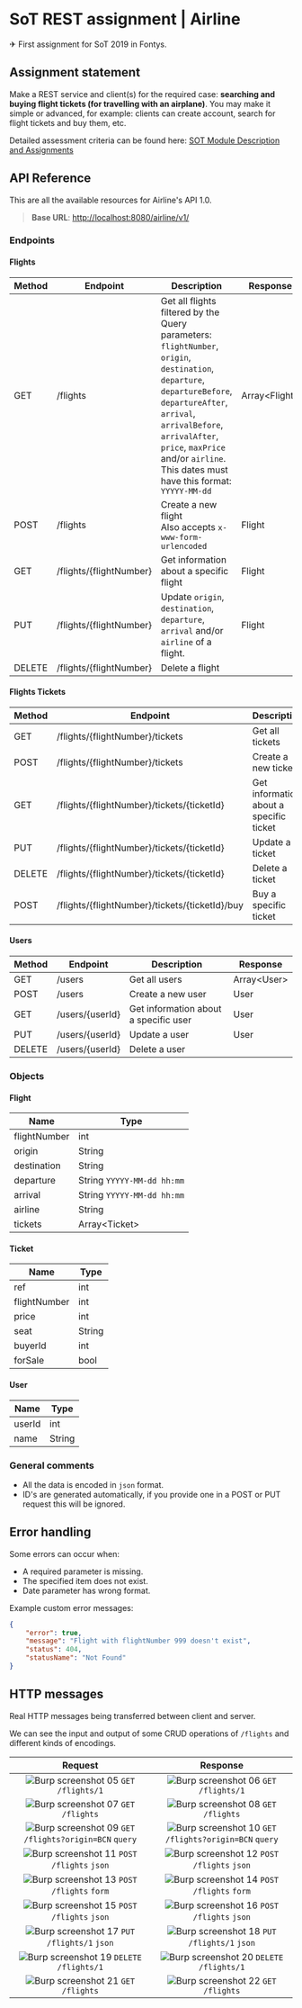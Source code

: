 # SoT REST assignment | Airline

✈ First assignment for SoT 2019 in Fontys.

## Assignment statement

Make a REST service and client(s) for the required case: **searching and buying flight tickets (for travelling with an airplane)**. You may make it simple or advanced, for example: clients can create account, search for flight tickets and buy them, etc.

Detailed assessment criteria can be found here: [SOT Module Description and Assignments](SOT_Module_Description_and_Assignments.pdf) 

## API Reference

This are all the available resources for Airline's API 1.0.

> **Base URL**: [http://localhost:8080/airline/v1/](http://localhost:8080/airline/v1/)

### Endpoints

#### Flights

| Method | Endpoint | Description | Response |
|--------|----------|-------------|----------|
| GET    | /flights | Get all flights filtered by the Query parameters: <br>`flightNumber`, `origin`, `destination`, `departure`, `departureBefore`, `departureAfter`, `arrival`, `arrivalBefore`, `arrivalAfter`, `price`, `maxPrice` and/or `airline`. <br>This dates must have this format: `YYYYY-MM-dd` | Array\<Flight\> |
| POST   | /flights | Create a new flight <br>Also accepts `x-www-form-urlencoded` | Flight |
| GET    | /flights/{flightNumber} | Get information about a specific flight | Flight |
| PUT    | /flights/{flightNumber} | Update `origin`, `destination`, `departure`, `arrival` and/or `airline` of a flight. | Flight |
| DELETE | /flights/{flightNumber} | Delete a flight | |

#### Flights Tickets

| Method | Endpoint | Description | Response |
|--------|----------|-------------|----------|
| GET    | /flights/{flightNumber}/tickets | Get all tickets | Array\<Ticket\> |
| POST   | /flights/{flightNumber}/tickets | Create a new ticket | Ticket |
| GET    | /flights/{flightNumber}/tickets/{ticketId} | Get information about a specific ticket | Ticket |
| PUT    | /flights/{flightNumber}/tickets/{ticketId} | Update a ticket | Ticket |
| DELETE | /flights/{flightNumber}/tickets/{ticketId} | Delete a ticket | |
| POST   | /flights/{flightNumber}/tickets/{ticketId}/buy | Buy a specific ticket | |

#### Users

| Method | Endpoint | Description | Response |
|--------|----------|-------------|----------|
| GET    | /users | Get all users | Array\<User\> |
| POST   | /users | Create a new user | User |
| GET    | /users/{userId} | Get information about a specific user | User |
| PUT    | /users/{userId} | Update a user | User |
| DELETE | /users/{userId} | Delete a user | |

### Objects

#### Flight

| Name | Type |
|------|------|
| flightNumber | int |
| origin | String |
| destination | String |
| departure | String `YYYYY-MM-dd hh:mm` |
| arrival | String `YYYYY-MM-dd hh:mm` |
| airline | String |
| tickets | Array\<Ticket\> |

#### Ticket

| Name | Type |
|------|------|
| ref | int |
| flightNumber | int |
| price | int |
| seat | String |
| buyerId | int |
| forSale | bool |

#### User

| Name | Type |
|------|------|
| userId | int |
| name | String |

### General comments

- All the data is encoded in `json` format.
- ID's are generated automatically, if you provide one in a POST or PUT request this will be ignored.

## Error handling

Some errors can occur when:
- A required parameter is missing.
- The specified item does not exist.
- Date parameter has wrong format.

Example custom error messages:

```json
{
    "error": true,
    "message": "Flight with flightNumber 999 doesn't exist",
    "status": 404,
    "statusName": "Not Found"
}
```

## HTTP messages

Real HTTP messages being transferred between client and server. 

We can see the input and output of some CRUD operations of `/flights` and different kinds of encodings.

| Request | Response |
|:-------:|:--------:|
| ![Burp screenshot 05](documentation/burp000005.png) `GET` `/flights/1` | ![Burp screenshot 06](documentation/burp000006.png) `GET` `/flights/1` |
| ![Burp screenshot 07](documentation/burp000007.png) `GET` `/flights` | ![Burp screenshot 08](documentation/burp000008.png) `GET` `/flights` |
| ![Burp screenshot 09](documentation/burp000009.png) `GET` `/flights?origin=BCN` `query` | ![Burp screenshot 10](documentation/burp000010.png) `GET` `/flights?origin=BCN` `query` |
| ![Burp screenshot 11](documentation/burp000011.png) `POST` `/flights` `json` | ![Burp screenshot 12](documentation/burp000012.png) `POST` `/flights` `json` |
| ![Burp screenshot 13](documentation/burp000013.png) `POST` `/flights` `form` | ![Burp screenshot 14](documentation/burp000014.png) `POST` `/flights` `form` |
| ![Burp screenshot 15](documentation/burp000015.png) `POST` `/flights` `json` | ![Burp screenshot 16](documentation/burp000016.png) `POST` `/flights` `json` |
| ![Burp screenshot 17](documentation/burp000017.png) `PUT` `/flights/1` `json` | ![Burp screenshot 18](documentation/burp000018.png) `PUT` `/flights/1` `json` |
| ![Burp screenshot 19](documentation/burp000019.png) `DELETE` `/flights/1` | ![Burp screenshot 20](documentation/burp000020.png) `DELETE` `/flights/1` |
| ![Burp screenshot 21](documentation/burp000021.png) `GET` `/flights` | ![Burp screenshot 22](documentation/burp000022.png) `GET` `/flights` |
